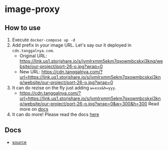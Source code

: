 # image-proxy

## How to use
1. Execute `docker-compose up -d`
1. Add prefix in your image URL. Let's say our it deployed in `cdn.tanggalnya.com`.
    - Original URL: https://link.us1.storjshare.io/s/jvmlrxmm5ekm7qxowmbcskxj3knq/website/our-project/port-26-o.jpg?wrap=0
    - New URL: https://cdn.tanggalnya.com/?url=https://link.us1.storjshare.io/s/jvmlrxmm5ekm7qxowmbcskxj3knq/website/our-project/port-26-o.jpg?wrap=0
1. It can do rezise on the fly just adding `w=xxx&h=yyy`.
    -  https://cdn.tanggalnya.com/?url=https://link.us1.storjshare.io/s/jvmlrxmm5ekm7qxowmbcskxj3knq/website/our-project/port-26-o.jpg?wrap=0&w=300&h=300
    Read more on [docs](https://images.weserv.nl/docs/size.html)
1. It can do more! Please read the docs [here](https://images.weserv.nl/docs/)

## Docs
- [source](https://github.com/weserv/images)
